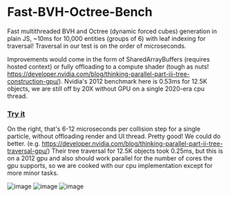 # Fast-BVH-Octree-Bench
Fast multithreaded BVH and Octree (dynamic forced cubes) generation in plain JS, ~10ms for 10,000 entities (groups of 6) with leaf indexing for traversal! Traversal in our test is on the order of microseconds.

Improvements would come in the form of SharedArrayBuffers (requires hosted context) or fully offloading to a compute shader (tough as nuts! https://developer.nvidia.com/blog/thinking-parallel-part-iii-tree-construction-gpu/). Nvidia's 2012 benchmark here is 0.53ms for 12.5K objects, we are still off by 20X without GPU on a single 2020-era cpu thread. 

### [Try it](https://codepen.io/mootytootyfrooty/pen/ogXBzwE)

On the right, that's 6-12 microseconds per collision step for a single particle, without offloading render and UI thread. Pretty good! We could do better. (e.g. https://developer.nvidia.com/blog/thinking-parallel-part-ii-tree-traversal-gpu/) Their tree traversal for 12.5K objects took 0.25ms, but this is on a 2012 gpu and also should work parallel for the number of cores the gpu supports, so we are cooked with our cpu implementation except for more minor tasks.

![image](https://github.com/user-attachments/assets/c74981a5-0dab-447d-84d6-ed4035ad789d)
![image](https://github.com/user-attachments/assets/8d45f303-3bc4-4c27-8bcc-663e41e5a803)
![image](https://github.com/user-attachments/assets/aa6f325f-babc-431c-acb3-140da3b700f3)

